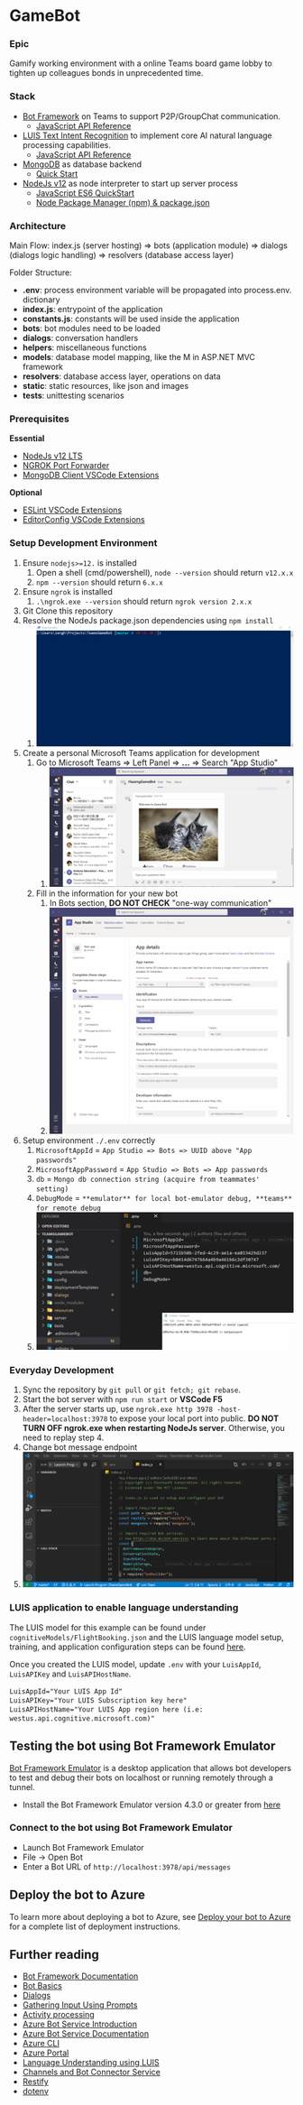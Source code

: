 # GameBot

### Epic
Gamify working environment with a online Teams board game lobby to tighten up colleagues bonds in unprecedented time.

### Stack
- [Bot Framework](https://dev.botframework.com) on Teams to support P2P/GroupChat communication.
  - [JavaScript API Reference](https://docs.microsoft.com/en-us/javascript/api/botbuilder/?view=botbuilder-ts-latest)
- [LUIS Text Intent Recognition](https://www.luis.ai) to implement core AI natural language processing capabilities.
  - [JavaScript API Reference](https://docs.microsoft.com/en-us/javascript/api/botbuilder-ai/luisrecognizer?view=botbuilder-ts-latest)
- [MongoDB](https://www.mongodb.com/) as database backend
  - [Quick Start](https://docs.mongodb.com/manual/tutorial/getting-started/)
- [NodeJs v12](https://nodejs.org/en/) as node interpreter to start up server process
  - [JavaScript ES6 QuickStart](https://www.codespot.org/javascript-101-es6-and-beyond/)
  - [Node Package Manager (npm) & package.json](https://nodesource.com/blog/an-absolute-beginners-guide-to-using-npm/)

### Architecture
Main Flow:
index.js (server hosting)
   => bots (application module)
      => dialogs (dialogs logic handling)
         => resolvers (database access layer)

Folder Structure:
- **.env**: process environment variable will be propagated into process.env. dictionary
- **index.js**: entrypoint of the application
- **constants.js**: constants will be used inside the application
- **bots**: bot modules need to be loaded
- **dialogs**: conversation handlers
- **helpers**: miscellaneous functions
- **models**: database model mapping, like the M in ASP.NET MVC framework
- **resolvers**: database access layer, operations on data
- **static**: static resources, like json and images
- **tests**: unittesting scenarios

### Prerequisites

**Essential**
- [NodeJs v12 LTS](https://nodejs.org/dist/v12.18.1/node-v12.18.1-x64.msi)
- [NGROK Port Forwarder](https://ngrok.com/download)
- [MongoDB Client VSCode Extensions](https://marketplace.visualstudio.com/items?itemName=mongodb.mongodb-vscode)

**Optional**
- [ESLint VSCode Extensions](https://marketplace.visualstudio.com/items?itemName=dbaeumer.vscode-eslint)
- [EditorConfig VSCode Extensions](https://marketplace.visualstudio.com/items?itemName=EditorConfig.EditorConfig)

### Setup Development Environment
1. Ensure `nodejs>=12.` is installed
   1. Open a shell (cmd/powershell), `node --version` should return `v12.x.x`
   2. `npm --version` should return `6.x.x`
2. Ensure `ngrok` is installed
   1. `.\ngrok.exe --version` should return `ngrok version 2.x.x`
4. Git Clone this repository
5. Resolve the NodeJs package.json dependencies using `npm install`
   1. ![Run npm install](/.docs/npm_install.gif)
6. Create a personal Microsoft Teams application for development
   1. Go to Microsoft Teams => Left Panel => **...** => Search "App Studio"
      1. ![Setup Teams App](/.docs/teams_app_studio.gif)
   2. Fill in the information for your new bot
      1. In Bots section, **DO NOT CHECK** "one-way communication"
      2. ![Setup Bots App](/.docs/teams_bot_add.gif)
7. Setup environment `./.env` correctly
   1. `MicrosoftAppId` = `App Studio => Bots => UUID above "App passwords"`
   2. `MicrosoftAppPassword` = `App Studio => Bots => App passwords`
   3. `db` = `Mongo db connection string (acquire from teammates' setting)`
   4. `DebugMode` = `**emulator** for local bot-emulator debug, **teams** for remote debug`
   5. ![VSCode Environment](/.docs/vscode_env_setup.gif)

### Everyday Development
1. Sync the repository by `git pull` or `git fetch; git rebase`.
2. Start the bot server with `npm run start` or **VSCode F5**
3. After the server starts up, use `ngrok.exe http 3978 -host-header=localhost:3978` to expose your local port into public. **DO NOT TURN OFF ngrok.exe when restarting NodeJs server**. Otherwise, you need to replay step 4.
4. Change bot message endpoint
5. ![VSCode Daily Development](/.docs/vscode_debug_start.gif)

### LUIS application to enable language understanding

The LUIS model for this example can be found under `cognitiveModels/FlightBooking.json` and the LUIS language model setup, training, and application configuration steps can be found [here](https://docs.microsoft.com/en-us/azure/bot-service/bot-builder-howto-v4-luis?view=azure-bot-service-4.0&tabs=javascript).

Once you created the LUIS model, update `.env` with your `LuisAppId`, `LuisAPIKey` and `LuisAPIHostName`.

```text
LuisAppId="Your LUIS App Id"
LuisAPIKey="Your LUIS Subscription key here"
LuisAPIHostName="Your LUIS App region here (i.e: westus.api.cognitive.microsoft.com)"
```

## Testing the bot using Bot Framework Emulator

[Bot Framework Emulator](https://github.com/microsoft/botframework-emulator) is a desktop application that allows bot developers to test and debug their bots on localhost or running remotely through a tunnel.

- Install the Bot Framework Emulator version 4.3.0 or greater from [here](https://github.com/Microsoft/BotFramework-Emulator/releases)

### Connect to the bot using Bot Framework Emulator

- Launch Bot Framework Emulator
- File -> Open Bot
- Enter a Bot URL of `http://localhost:3978/api/messages`

## Deploy the bot to Azure

To learn more about deploying a bot to Azure, see [Deploy your bot to Azure](https://aka.ms/azuredeployment) for a complete list of deployment instructions.

## Further reading

- [Bot Framework Documentation](https://docs.botframework.com)
- [Bot Basics](https://docs.microsoft.com/azure/bot-service/bot-builder-basics?view=azure-bot-service-4.0)
- [Dialogs](https://docs.microsoft.com/en-us/azure/bot-service/bot-builder-concept-dialog?view=azure-bot-service-4.0)
- [Gathering Input Using Prompts](https://docs.microsoft.com/en-us/azure/bot-service/bot-builder-prompts?view=azure-bot-service-4.0)
- [Activity processing](https://docs.microsoft.com/en-us/azure/bot-service/bot-builder-concept-activity-processing?view=azure-bot-service-4.0)
- [Azure Bot Service Introduction](https://docs.microsoft.com/azure/bot-service/bot-service-overview-introduction?view=azure-bot-service-4.0)
- [Azure Bot Service Documentation](https://docs.microsoft.com/azure/bot-service/?view=azure-bot-service-4.0)
- [Azure CLI](https://docs.microsoft.com/cli/azure/?view=azure-cli-latest)
- [Azure Portal](https://portal.azure.com)
- [Language Understanding using LUIS](https://docs.microsoft.com/en-us/azure/cognitive-services/luis/)
- [Channels and Bot Connector Service](https://docs.microsoft.com/en-us/azure/bot-service/bot-concepts?view=azure-bot-service-4.0)
- [Restify](https://www.npmjs.com/package/restify)
- [dotenv](https://www.npmjs.com/package/dotenv)

